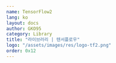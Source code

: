 ```yaml
---
name: TensorFlow2
lang: ko
layout: docs
author: GKO95
category: Library
title: "라이브러리 | 텐서플로우"
logo: "/assets/images/res/logo-tf2.png"
order: 0x12
---
```

